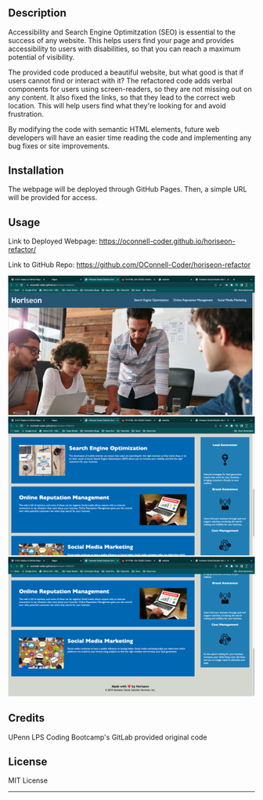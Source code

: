 # <Horiseon-Refactor>

## Description

Accessibility and Search Engine Optimitzation (SEO) is essential to the success of any website. This helps users find your page and provides accessibility to users with disabilities, so that you can reach a maximum potential of visibility.

The provided code produced a beautiful website, but what good is that if users cannot find or interact with it? The refactored code adds verbal components for users using screen-readers, so they are not missing out on any content. It also fixed the links, so that they lead to the correct web location. This will help users find what they're looking for and avoid frustration.

By modifying the code with semantic HTML elements, future web developers will have an easier time reading the code and implementing any bug fixes or site improvements.

## Installation

The webpage will be deployed through GitHub Pages.
Then, a simple URL will be provided for access.

## Usage

Link to Deployed Webpage: https://oconnell-coder.github.io/horiseon-refactor/

Link to GitHub Repo: https://github.com/OConnell-Coder/horiseon-refactor

![Screenshot-1](assets/images/screenshot-1.png)
![Screenshot-2](assets/images/screenshot-2.png)
![Screenshot-3](assets/images/screenshot-3.png)

## Credits

UPenn LPS Coding Bootcamp's GitLab provided original code

## License

MIT License

---